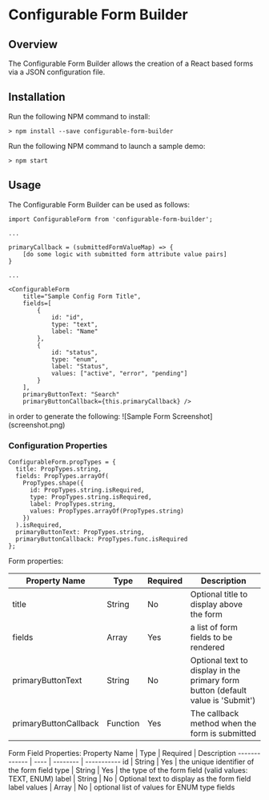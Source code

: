 # Configurable Form Builder

## Overview
The Configurable Form Builder allows the creation of a React based forms via a JSON configuration file.

## Installation
Run the following NPM command to install:

```
> npm install --save configurable-form-builder
````

Run the following NPM command to launch a sample demo:

```
> npm start
```

## Usage
The Configurable Form Builder can be used as follows:

```
import ConfigurableForm from 'configurable-form-builder';

...

primaryCallback = (submittedFormValueMap) => {
    [do some logic with submitted form attribute value pairs]
}

...

<ConfigurableForm 
    title="Sample Config Form Title",
    fields=[
        {
            id: "id",
            type: "text",
            label: "Name"
        },
        {
            id: "status",
            type: "enum",
            label: "Status",
            values: ["active", "error", "pending"]
        }
    ],
    primaryButtonText: "Search" 
    primaryButtonCallback={this.primaryCallback} />
```
in order to generate the following:
![Sample Form Screenshot]
(screenshot.png)

### Configuration Properties

```
ConfigurableForm.propTypes = {
  title: PropTypes.string,
  fields: PropTypes.arrayOf(
    PropTypes.shape({
      id: PropTypes.string.isRequired,
      type: PropTypes.string.isRequired,
      label: PropTypes.string,
      values: PropTypes.arrayOf(PropTypes.string)
    })
  ).isRequired,
  primaryButtonText: PropTypes.string,
  primaryButtonCallback: PropTypes.func.isRequired
};
```

Form properties:

Property Name | Type | Required | Description
------------- | ---- | -------- | -----------
title | String | No | Optional title to display above the form
fields | Array | Yes | a list of form fields to be rendered
primaryButtonText | String | No | Optional text to display in the primary form button (default value is 'Submit')
primaryButtonCallback | Function | Yes | The callback method when the form is submitted

Form Field Properties:
Property Name | Type | Required | Description
------------- | ---- | -------- | -----------
id | String | Yes | the unique identifier of the form field
type | String | Yes | the type of the form field (valid values: TEXT, ENUM)
label | String | No | Optional text to display as the form field label
values | Array | No | optional list of values for ENUM type fields
